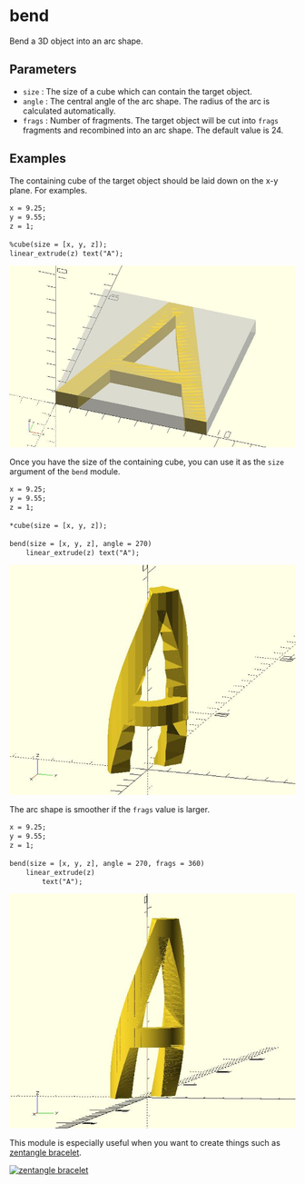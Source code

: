 # bend

Bend a 3D object into an arc shape.

## Parameters

- `size` : The size of a cube which can contain the target object.
- `angle` : The central angle of the arc shape. The radius of the arc is calculated automatically.
- `frags` : Number of fragments. The target object will be cut into `frags` fragments and recombined into an arc shape. The default value is 24.

## Examples

The containing cube of the target object should be laid down on the x-y plane. For examples.

	x = 9.25;
	y = 9.55;
	z = 1;  
	       
	%cube(size = [x, y, z]);
	linear_extrude(z) text("A");

![bend](images/lib-bend-1.JPG)

Once you have the size of the containing cube, you can use it as the `size` argument of the `bend` module.

	x = 9.25;
	y = 9.55;
	z = 1;  
	       
	*cube(size = [x, y, z]);
	
	bend(size = [x, y, z], angle = 270)
	    linear_extrude(z) text("A");

![bend](images/lib-bend-2.JPG)

The arc shape is smoother if the `frags` value is larger. 
	
	x = 9.25;
	y = 9.55;
	z = 1;  
	
	bend(size = [x, y, z], angle = 270, frags = 360)
	    linear_extrude(z) 
	        text("A");

![bend](images/lib-bend-3.JPG)

This module is especially useful when you want to create things such as [zentangle bracelet](https://www.thingiverse.com/thing:1569263).

[![zentangle bracelet](http://thingiverse-production-new.s3.amazonaws.com/renders/eb/93/4f/62/1f/3bd1f628e1e566dcb5313035e4f3345b_preview_featured.JPG)](https://www.thingiverse.com/thing:1569263)
